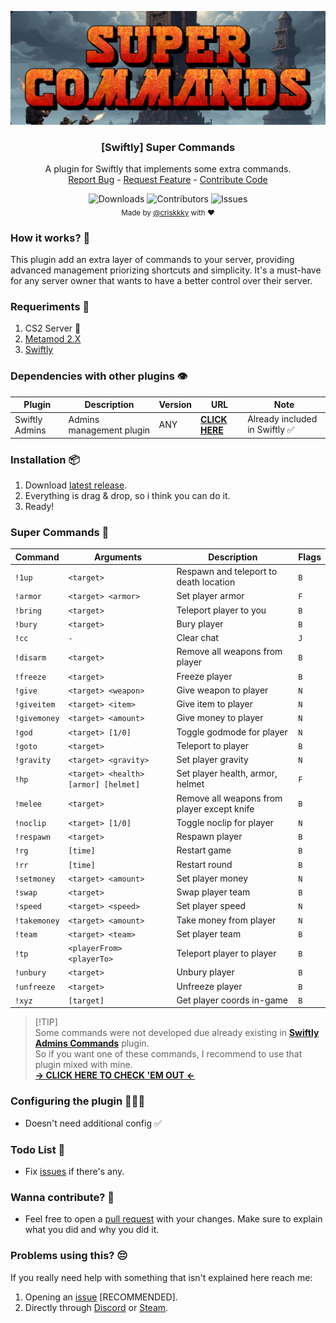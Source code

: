 <a href="#">
<p align="center">
	<img src=".github/images/banner.jpeg" alt="Plugin Logo" width="700"/>
</p>
</a>
<h3 align="center">[Swiftly] Super Commands</h3>
<p align="center">
	A plugin for Swiftly that implements some extra commands.
	<br/>
	<a href="https://github.com/criskkky/sw-supercommands/issues">Report Bug</a>
	-
	<a href="https://github.com/criskkky/sw-supercommands/issues">Request Feature</a>
	-
	<a href="https://github.com/criskkky/sw-supercommands/pulls">Contribute Code</a>
	</p>
</p>
<p align="center">
	<img alt="Downloads" src="https://img.shields.io/github/downloads/criskkky/sw-supercommands/total?style=for-the-badge&color=cyan"/>
	<img alt="Contributors" src="https://img.shields.io/github/contributors/criskkky/sw-supercommands?color=cyan&style=for-the-badge"/>
	<img alt="Issues" src="https://img.shields.io/github/issues/criskkky/sw-supercommands?style=for-the-badge&color=cyan"/>
	<br>
	<sub>Made by <a href="https://github.com/criskkky" target="_blank">@criskkky</a> with ❤️
	</sub> 
</p>

### How it works? 🤨
This plugin add an extra layer of commands to your server, providing advanced management priorizing shortcuts and simplicity. It's a must-have for any server owner that wants to have a better control over their server.

### Requeriments 📄
1. CS2 Server 🤡
2. [Metamod 2.X](https://www.sourcemm.net/downloads.php/?branch=master)
3. [Swiftly](https://github.com/swiftly-solution/swiftly/releases/latest)

### Dependencies with other plugins 👁️
| Plugin | Description | Version | URL | Note |
| --- | --- | --- | --- | --- |
| Swiftly Admins | Admins management plugin | ANY | [**CLICK HERE**](https://github.com/swiftly-solution/admins) | Already included in Swiftly ✅ |

### Installation 📦
1. Download [latest release](https://github.com/criskkky/sw-supercommands/releases/latest).
2. Everything is drag & drop, so i think you can do it.
3. Ready!

### Super Commands 🚀

| Command | Arguments | Description | Flags |
| --- | --- | --- | --- |
| `!1up` | `<target>` | Respawn and teleport to death location | `B` |
| `!armor` | `<target> <armor>` | Set player armor | `F` | 
| `!bring` | `<target>` | Teleport player to you | `B` |
| `!bury` | `<target>` | Bury player | `B` |
| `!cc` | `-` | Clear chat | `J` |
| `!disarm` | `<target>` | Remove all weapons from player | `B` |
| `!freeze` | `<target>` | Freeze player | `B` |
| `!give` | `<target> <weapon>` | Give weapon to player | `N` |
| `!giveitem` | `<target> <item>` | Give item to player | `N` |
| `!givemoney` | `<target> <amount>` | Give money to player | `N` |
| `!god` | `<target> [1/0]` | Toggle godmode for player | `N` |
| `!goto` | `<target>` | Teleport to player | `B` |
| `!gravity` | `<target> <gravity>` | Set player gravity | `N` |
| `!hp` | `<target> <health> [armor] [helmet]` | Set player health, armor, helmet | `F` |
| `!melee` | `<target>` | Remove all weapons from player except knife | `B` |
| `!noclip` | `<target> [1/0]` | Toggle noclip for player | `N` |
| `!respawn` | `<target>` | Respawn player | `B` |
| `!rg` | `[time]` | Restart game | `B` |
| `!rr` | `[time]` | Restart round | `B` |
| `!setmoney` | `<target> <amount>` | Set player money | `N` |
| `!swap` | `<target>` | Swap player team | `B` |
| `!speed` | `<target> <speed>` | Set player speed | `N` |
| `!takemoney` | `<target> <amount>` | Take money from player | `N` |
| `!team` | `<target> <team>` | Set player team | `B` |
| `!tp` | `<playerFrom> <playerTo>` | Teleport player to player | `B` |
| `!unbury` | `<target>` | Unbury player | `B` |
| `!unfreeze` | `<target>` | Unfreeze player | `B` |
| `!xyz` | `[target]` | Get player coords in-game | `B` |

> [!TIP]<br>
> Some commands were not developed due already existing in [**Swiftly Admins Commands**](https://github.com/swiftly-solution/admins_commands?tab=readme-ov-file#admin-commands-) plugin.<br>
> So if you want one of these commands, I recommend to use that plugin mixed with mine.<br>
> [**-> CLICK HERE TO CHECK 'EM OUT <-**](https://github.com/swiftly-solution/admins_commands?tab=readme-ov-file#admin-commands-)

### Configuring the plugin 👨🏻‍💻
- Doesn't need additional config ✅

### Todo List 🎯
- Fix [issues](https://github.com/criskkky/sw-supercommands/issues) if there's any.

### Wanna contribute? 🤝
- Feel free to open a [pull request](https://github.com/criskkky/sw-supercommands/pulls) with your changes. Make sure to explain what you did and why you did it.

### Problems using this? 😔
If you really need help with something that isn't explained here reach me:
1. Opening an [issue](https://github.com/criskkky/sw-supercommands/issues) [RECOMMENDED].
2. Directly through [Discord](<https://discord.com/users/404372759028957231>) or [Steam](<https://steamcommunity.com/profiles/76561197971142357>).
